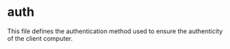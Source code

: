 # auth

This file defines the authentication method used to ensure the authenticity of
the client computer.
